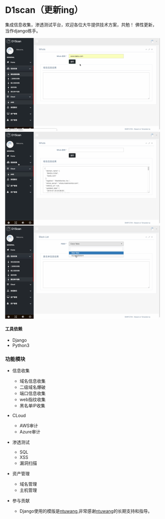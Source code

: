 # D1scan（更新ing）
集成信息收集，渗透测试平台，欢迎各位大牛提供技术方案，共勉！
佛性更新，当作django练手。

![image](https://github.com/DisMeo/d1scan/blob/master/blob/1.gif)
![image](https://github.com/DisMeo/d1scan/blob/master/blob/2.gif)
![image](https://github.com/DisMeo/d1scan/blob/master/blob/3.gif)
#### 工具依赖
* Django
* Python3

### 功能模块
+ 信息收集
    - 域名信息收集
    - 二级域名爆破
    - 端口信息收集
    - web指纹收集
    - 黑名单IP收集

+ CLoud
    - AWS审计
    - Azure审计

+ 渗透测试
    - SQL
    - XSS
    - 漏洞扫描

+ 资产管理
    - 域名管理
    - 主机管理　　　　　　　

+ 参与贡献
    - Django使用的模版是[ntuwang](https://github.com/ntuwang),非常感谢[ntuwang](https://github.com/ntuwang)的长期支持和指导。
